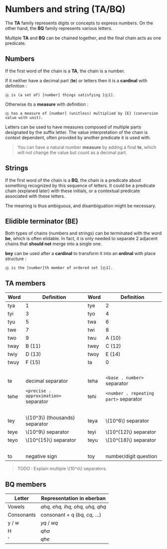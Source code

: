 # Numbers and string (TA/BQ)

The **TA** family represents digits or concepts to express numbers. On the other
hand, the **BQ** family represents various letters.

Multiple **TA** and **BQ** can be chained together, and the final chain acts as
one predicate.

## Numbers

If the first word of the chain is a **TA**, the chain is a number.

If it neither have a decimal part (**te**) or letters then it is a **cardinal**
with definition :

```eng
Ⓐ is (a set of) [number] things satisfying [Ⓔ1].
```

Otherwise its a **measure** with definition :

```eng
Ⓐ has a measure of [number] (unitless) multiplied by [E] (conversion value with unit).
```

Letters can be used to have measures composed of multiple parts designated by
the suffix letter. The value interpretation of the chain is context dependent,
often provided by another predicate it is used with.

> You can have a natural number **measure** by adding a final **te**, which will
> not change the value but count as a decimal part.

## Strings

If the first word of the chain is a **BQ**, the chain is a predicate about
something recognized by this sequence of letters. It could be a predicate chain
(explaned later) with these initials, or a contextual predicate associated with
these letters.

The meaning is thus ambiguous, and disambiguation might be necessary.

## Elidible terminator (BE)

Both types of chains (numbers and strings) can be terminated with the word
**be**, which is often elidable. In fact, it is only needed to separate 2
adjacent chains that **should not** merge into a single one.

**bey** can be used after a **cardinal** to transform it into an **ordinal**
with place structure :

```eng
Ⓐ is the [number]th member of ordered set [Ⓔ1].
```

## TA members

| Word | Definition                            | Word | Definition                            |
| ---- | ------------------------------------- | ---- | ------------------------------------- |
| tya  | 1                                     | tye  | 2                                     |
| tyi  | 3                                     | tyo  | 4                                     |
| tyu  | 5                                     | twa  | 6                                     |
| twe  | 7                                     | twi  | 8                                     |
| two  | 9                                     | twu  | A (10)                                |
| tway | B (11)                                | twey | C (12)                                |
| twiy | D (13)                                | twoy | E (14)                                |
| twuy | F (15)                                | ta   | 0                                     |
|      |                                       |      | &nbsp;                                |
| te   | decimal separator                     | teha | `<base . number>` separator           |
| tehe | `<precise . approximation>` separator | tehi | `<number . repeating part>` separator |
|      |                                       |      | &nbsp;                                |
| tey  | \\(10^3\\) (thousands) separator      | teya | \\(10^6\\) separator                  |
| teye | \\(10^9\\) separator                  | teyi | \\(10^{12}\\) separator               |
| teyo | \\(10^{15}\\) separator               | teyu | \\(10^{18}\\) separator               |
|      |                                       |      | &nbsp;                                |
| to   | negative sign                         | toy  | number/digit question                 |

> TODO : Explain multiple \\(10^n\\) separators.

## BQ members

| Letter     | Representation in eberban          |
| ---------- | ---------------------------------- |
| Vowels     | *ahq, ehq, ihq, ohq, uhq, qhq*     |
| Consonants | consonant + q (*bq, cq*, &hellip;) |
| y / w      | *yq* / *wq*                        |
| H          | *qha*                              |
| '          | *qhe*                              |
